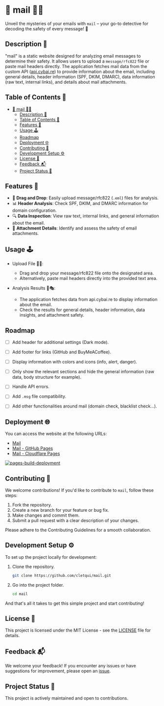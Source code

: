 # 📧 mail 🕵️‍♂️

Unveil the mysteries of your emails with `mail` – your go-to detective for decoding the safety of every message! 🔐

## Description 📝

"mail" is a static website designed for analyzing email messages to determine their safety. It allows users to upload a `message/rfc822` file or paste mail headers directly.
The application fetches mail data from the custom API ([api.cybai.re](https://github.com/cletqui/api)) to provide information about the email, including general details, header information (SPF, DKIM, DMARC), data information (raw text, internal links), and details about mail attachments.

## Table of Contents 📑

- [📧 mail 🕵️‍♂️](#-mail-️️)
  - [Description 📝](#description-)
  - [Table of Contents 📑](#table-of-contents-)
  - [Features 🚀](#features-)
  - [Usage 🕹️](#usage-️)
  - [Roadmap](#roadmap)
  - [Deployment 🌐](#deployment-)
  - [Contributing 🤝](#contributing-)
  - [Development Setup ⚙️](#development-setup-️)
  - [License 📜](#license-)
  - [Feedback 📬](#feedback-)
  - [Project Status 🚧](#project-status-)

## Features 🚀

- 🔄 **Drag and Drop**: Easily upload message/rfc822 (`.eml`) files for analysis.
- 📊 **Header Analysis**: Check SPF, DKIM, and DMARC information for domain configuration.
- 🔍 **Data Inspection**: View raw text, internal links, and general information about the email.
- 📎 **Attachment Details**: Identify and assess the safety of email attachments.

## Usage 🕹️

- Upload File 📁✨:

  - Drag and drop your message/rfc822 file onto the designated area.
  - Alternatively, paste mail headers directly into the provided text area.

- Analysis Results 🧐🎭:
  - The application fetches data from api.cybai.re to display information about the email.
  - Check the results for general details, header information, data insights, and attachment safety.

## Roadmap

- [ ] Add header for additional settings (Dark mode).

- [ ] Add footer for links (GitHub and BuyMeACoffee).

- [ ] Display information with colors and icons (info, alert, danger).

- [ ] Only show the relevant sections and hide the general information (raw data, body structure for example).

- [ ] Handle API errors.

- [ ] Add `.msg` file compatibility.

- [ ] Add other functionalities around mail (domain check, blacklist check...).

## Deployment 🌐

You can access the website at the following URLs:

- [Mail](https://mail.cybai.re)
- [Mail - GitHub Pages](https://cletqui.github.io/mail)
- [Mail - Cloudflare Pages](https://mail-7c7.pages.dev)

[![pages-build-deployment](https://github.com/cletqui/mail/actions/workflows/pages/pages-build-deployment/badge.svg)](https://github.com/cletqui/mail/actions/workflows/pages/pages-build-deployment)

## Contributing 🤝

We welcome contributions! If you'd like to contribute to `mail`, follow these steps:

1. Fork the repository.
2. Create a new branch for your feature or bug fix.
3. Make changes and commit them.
4. Submit a pull request with a clear description of your changes.

Please adhere to the Contributing Guidelines for a smooth collaboration.

## Development Setup ⚙️

To set up the project locally for development:

1. Clone the repository.

   ```bash
   git clone https://github.com/cletqui/mail.git
   ```

2. Go into the project folder.

   ```bash
   cd mail
   ```

And that's all it takes to get this simple project and start contributing!

## License 📜

This project is licensed under the MIT License - see the [LICENSE](LICENSE) file for details.

## Feedback 📬

We welcome your feedback! If you encounter any issues or have suggestions for improvement, please open an [issue](https://github.com/cletqui/mail/issues).

## Project Status 🚧

This project is actively maintained and open to contributions.
